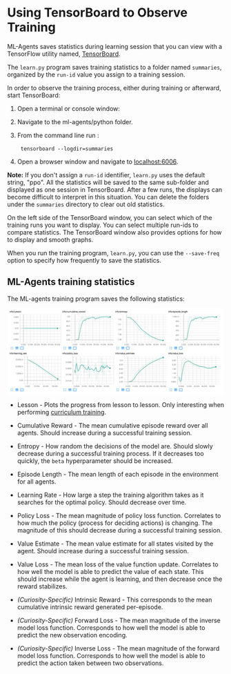 # Using TensorBoard to Observe Training

ML-Agents saves statistics during learning session that you can view with a TensorFlow utility named, [TensorBoard](https://www.tensorflow.org/programmers_guide/summaries_and_tensorboard).

The `learn.py` program saves training statistics to a folder named `summaries`, organized by the `run-id` value you assign to a training session.

In order to observe the training process, either during training or afterward, 
start TensorBoard:

1. Open a terminal or console window:
2. Navigate to the ml-agents/python folder.
3. From the command line run :

        tensorboard --logdir=summaries

4. Open a browser window and navigate to [localhost:6006](http://localhost:6006).

**Note:** If you don't assign a `run-id` identifier, `learn.py` uses the default string, "ppo". All the statistics will be saved to the same sub-folder and displayed as one session in TensorBoard. After a few runs, the displays can become difficult to interpret in this situation. You can delete the folders under the `summaries` directory to clear out old statistics.

On the left side of the TensorBoard window, you can select which of the training runs you want to display. You can select multiple run-ids to compare statistics. The TensorBoard window also provides options for how to display and smooth graphs.
 
When you run the training program, `learn.py`, you can use the `--save-freq` option to specify how frequently to save the statistics.

## ML-Agents training statistics

The ML-agents training program saves the following statistics:

![Example TensorBoard Run](images/mlagents-TensorBoard.png)

* Lesson - Plots the progress from lesson to lesson. Only interesting when performing
[curriculum training](Training-Curriculum-Learning.md). 

* Cumulative Reward - The mean cumulative episode reward over all agents. 
Should increase during a successful training session.

* Entropy - How random the decisions of the model are. Should slowly decrease 
during a successful training process. If it decreases too quickly, the `beta` 
hyperparameter should be increased.

* Episode Length - The mean length of each episode in the environment for all 
agents.

* Learning Rate - How large a step the training algorithm takes as it searches 
for the optimal policy. Should decrease over time.

* Policy Loss - The mean magnitude of policy loss function. Correlates to how
much the policy (process for deciding actions) is changing. The magnitude of 
this should decrease during a successful training session.

* Value Estimate - The mean value estimate for all states visited by the agent. 
Should increase during a successful training session.

* Value Loss - The mean loss of the value function update. Correlates to how
well the model is able to predict the value of each state. This should increase
while the agent is learning, and then decrease once the reward stabilizes.

* _(Curiosity-Specific)_ Intrinsic Reward - This corresponds to the mean cumulative intrinsic reward generated per-episode. 

* _(Curiosity-Specific)_ Forward Loss - The mean magnitude of the inverse model loss function. Corresponds to how well the model is able to predict the new observation encoding.

* _(Curiosity-Specific)_ Inverse Loss - The mean magnitude of the forward model loss function. Corresponds to how well the model is able to predict the action taken between two observations.